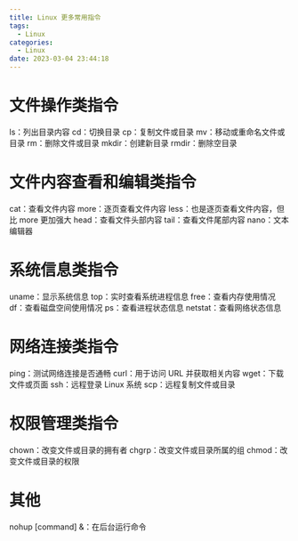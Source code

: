 ```yaml
---
title: Linux 更多常用指令
tags:
  - Linux
categories:
  - Linux
date: 2023-03-04 23:44:18
---
```


# 文件操作类指令

ls：列出目录内容
cd：切换目录
cp：复制文件或目录
mv：移动或重命名文件或目录
rm：删除文件或目录
mkdir：创建新目录
rmdir：删除空目录

# 文件内容查看和编辑类指令

cat：查看文件内容
more：逐页查看文件内容
less：也是逐页查看文件内容，但比 more 更加强大
head：查看文件头部内容
tail：查看文件尾部内容
nano：文本编辑器

# 系统信息类指令

uname：显示系统信息
top：实时查看系统进程信息
free：查看内存使用情况
df：查看磁盘空间使用情况
ps：查看进程状态信息
netstat：查看网络状态信息

# 网络连接类指令

ping：测试网络连接是否通畅
curl：用于访问 URL 并获取相关内容
wget：下载文件或页面
ssh：远程登录 Linux 系统
scp：远程复制文件或目录

# 权限管理类指令

chown：改变文件或目录的拥有者
chgrp：改变文件或目录所属的组
chmod：改变文件或目录的权限

# 其他

nohup [command] &：在后台运行命令
